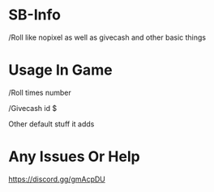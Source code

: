 # SB-Info
/Roll like nopixel as well as givecash and other basic things



# Usage In Game

/Roll times number

/Givecash id $

Other default stuff it adds

# Any Issues Or Help 

https://discord.gg/gmAcpDU
